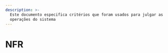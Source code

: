```yaml
---
description: >-
  Este documento especifica critérios que foram usados ​​para julgar as
  operações do sistema
---
```


# NFR

